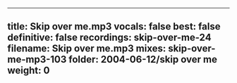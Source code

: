 
---
title: Skip over me.mp3
vocals: false
best: false
definitive: false
recordings: skip-over-me-24
filename: Skip over me.mp3
mixes: skip-over-me-mp3-103
folder: 2004-06-12/skip over me
weight: 0
---
